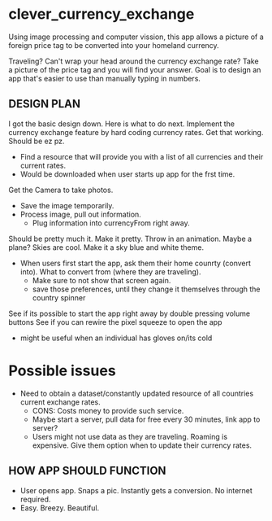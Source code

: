 # clever_currency_exchange
Using image processing and computer vission, this app allows a picture of a foreign price tag to be converted into your homeland currency.


Traveling? Can't wrap your head around the currency exchange rate? Take a picture of the price tag and you will find your answer. Goal is to design an app that's easier to use than manually typing in numbers.


## DESIGN PLAN

I got the basic design down. Here is what to do next.
Implement the currency exchange feature by hard coding currency rates. Get that working. Should be ez pz.
  *  Find a resource that will provide you with a list of all currencies and their current rates. 
  * Would be downloaded when user starts up app for the frst time. 

Get the Camera to take photos.
* Save the image temporarily.
* Process image, pull out information.
  * Plug information into currencyFrom right away.

Should be pretty much it. Make it pretty. Throw in an animation. Maybe a plane? Skies are cool. Make it a sky blue and white theme.
* When users first start the app, ask them their home counrty (convert into). What to convert from (where they are traveling).
  * Make sure to not show that screen again.
  * save those preferences, until they change it themselves through the country spinner
  
See if its possible to start the app right away by double pressing volume buttons
See if you can rewire the pixel squeeze to open the app
* might be useful when an individual has gloves on/its cold

  
# Possible issues
* Need to obtain a dataset/constantly updated resource of all countries current exchange rates. 
  * CONS: Costs money to provide such service.
  * Maybe start a server, pull data for free every 30 minutes, link app to server?
   * Users might not use data as they are traveling. Roaming is expensive. Give them option when to update their currency rates.
  
  
## HOW APP SHOULD FUNCTION

- User opens app. Snaps a pic. Instantly gets a conversion. No internet required.
- Easy. Breezy. Beautiful.

